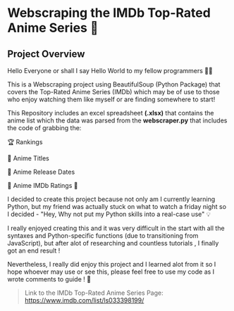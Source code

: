 # Webscraping the IMDb Top-Rated Anime Series :rocket:


<h2>Project Overview</h2>


Hello Everyone or shall I say Hello World to my fellow programmers  :technologist:

This is a Webscraping project using BeautifulSoup (Python Package) that covers the Top-Rated Anime Series (IMDb) which may be of use to those who enjoy watching them like myself or are finding somewhere to start!

This Repository includes an excel spreadsheet **(.xlsx)** that contains the anime list which the data was parsed from the **webscraper.py** that includes the code of grabbing the:

 :trophy: Rankings

 :name_badge: Anime Titles

 :calendar: Anime Release Dates

 :star2: Anime IMDb Ratings :star2:


I decided to create this project because not only am I currently learning Python, but my friend was actually stuck on what to watch a friday night so I decided - "Hey, Why not put my Python skills into a real-case use" :bulb:

I really enjoyed creating this and it was very difficult in the start with all the syntaxes and Python-specific functions (due to transitioning from JavaScript), but after alot of researching and countless tutorials , I finally got an end result ! 

Nevertheless, I really did enjoy this project and I learned alot from it so I hope whoever may use or see this, please feel free to use my code as I wrote comments to guide ! :open_hands:












> Link to the IMDb Top-Rated Anime Series Page: https://www.imdb.com/list/ls033398199/

